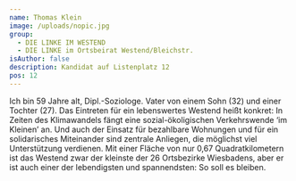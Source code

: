 ```yaml
---
name: Thomas Klein
image: /uploads/nopic.jpg
group:
  - DIE LINKE IM WESTEND
  - DIE LINKE im Ortsbeirat Westend/Bleichstr.
isAuthor: false
description: Kandidat auf Listenplatz 12
pos: 12
---
```

Ich bin 59 Jahre alt, Dipl.-Soziologe. Vater von einem Sohn (32) und einer Tochter (27). Das Eintreten für ein lebenswertes Westend heißt konkret: In Zeiten des Klimawandels fängt eine sozial-ökoligischen Verkehrswende ‘im Kleinen’ an. Und auch der Einsatz für bezahlbare Wohnungen und für ein solidarisches Miteinander sind zentrale Anliegen, die möglichst viel Unterstützung verdienen. Mit einer Fläche von nur 0,67 Quadratkilometern ist das Westend zwar der kleinste der 26 Ortsbezirke Wiesbadens, aber er ist auch einer der lebendigsten und spannendsten: So soll es bleiben.

 

<!--EndFragment-->
